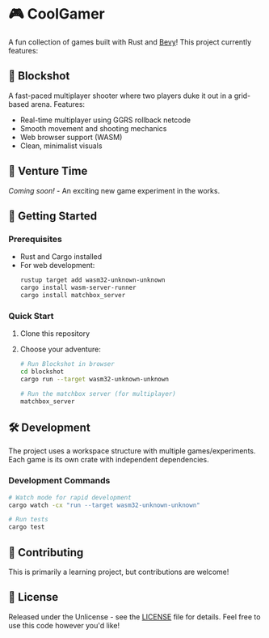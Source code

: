 # 🎮 CoolGamer

A fun collection of games built with Rust and [Bevy](https://bevyengine.org/)! This project currently features:


## 🎯 Blockshot

A fast-paced multiplayer shooter where two players duke it out in a grid-based arena. Features:

- Real-time multiplayer using GGRS rollback netcode
- Smooth movement and shooting mechanics
- Web browser support (WASM)
- Clean, minimalist visuals


## 🌟 Venture Time
*Coming soon!* - An exciting new game experiment in the works.


## 🚀 Getting Started

### Prerequisites

- Rust and Cargo installed
- For web development:
  ```bash
  rustup target add wasm32-unknown-unknown
  cargo install wasm-server-runner
  cargo install matchbox_server
  ```


### Quick Start

1. Clone this repository

2. Choose your adventure:
   ```bash
   # Run Blockshot in browser
   cd blockshot
   cargo run --target wasm32-unknown-unknown

   # Run the matchbox server (for multiplayer)
   matchbox_server
   ```

## 🛠️ Development

The project uses a workspace structure with multiple games/experiments. Each game is its own crate with independent dependencies.


### Development Commands
```bash
# Watch mode for rapid development
cargo watch -cx "run --target wasm32-unknown-unknown"

# Run tests
cargo test
```


## 🤝 Contributing

This is primarily a learning project, but contributions are welcome!


## 📜 License

Released under the Unlicense - see the [LICENSE](LICENSE) file for details. Feel free to use this code however you'd like!